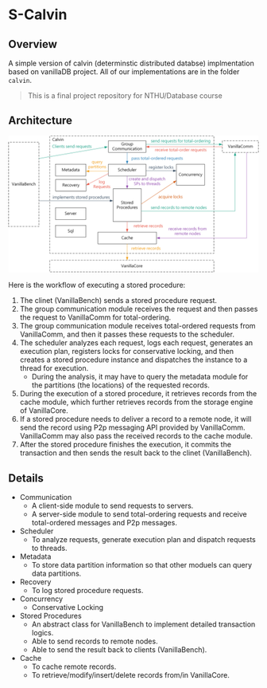 # S-Calvin
## Overview
A simple version of calvin (determinstic distributed databse) implmentation based on vanillaDB project. All of our implementations are in the folder `calvin`.
> This is a final project repository for NTHU/Database course

## Architecture
![final-project-architecture.png](final-project-architecture.png)

Here is the workflow of executing a stored procedure:

1. The clinet (VanillaBench) sends a stored procedure request.
2. The group communication module receives the request and then passes the request to VanillaComm for total-ordering.
3. The group communication module receives total-ordered requests from VanillaComm, and then it passes these requests to the scheduler.
4. The scheduler analyzes each request, logs each request, generates an execution plan, registers locks for conservative locking, and then creates a stored procedure instance and dispatches the instance to a thread for execution.
    - During the analysis, it may have to query the metadata module for the partitions (the locations) of the requested records.
5. During the execution of a stored procedure, it retrieves records from the cache module, which further retrieves records from the storage engine of VanillaCore.
6. If a stored procedure needs to deliver a record to a remote node, it will send the record using P2p messaging API provided by VanillaComm. VanillaComm may also pass the received records to the cache module.
7. After the stored procedure finishes the execution, it commits the transaction and then sends the result back to the clinet (VanillaBench).

## Details

- Communication
  - A client-side module to send requests to servers.
  - A server-side module to send total-ordering requests and receive total-ordered messages and P2p messages.
- Scheduler
  - To analyze requests, generate execution plan and dispatch requests to threads.
- Metadata
  - To store data partition information so that other moduels can query data partitions.
- Recovery
  - To log stored procedure requests.
- Concurrency
  - Conservative Locking
- Stored Procedures
  - An abstract class for VanillaBench to implement detailed transaction logics.
  - Able to send records to remote nodes.
  - Able to send the result back to clients (VanillaBench).
- Cache
  - To cache remote records.
  - To retrieve/modify/insert/delete records from/in VanillaCore.
